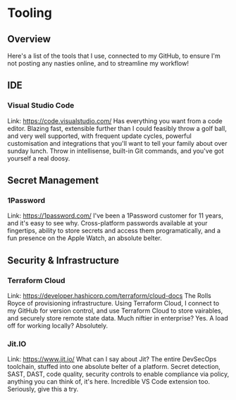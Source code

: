 # Tooling

## Overview
Here's a list of the tools that I use, connected to my GitHub, to ensure I'm not posting any nasties online, and to streamline my workflow!

## IDE

### Visual Studio Code
Link: https://code.visualstudio.com/
Has everything you want from a code editor. Blazing fast, extensible further than I could feasibly throw a golf ball, and very well supported, with frequent update cycles, powerful customisation and integrations that you'll want to tell your family about over sunday lunch. Throw in intellisense, built-in Git commands, and you've got yourself a real doosy.

## Secret Management

### 1Password
Link: https://1password.com/
I've been a 1Password customer for 11 years, and it's easy to see why. Cross-platform passwords available at your fingertips, ability to store secrets and access them programatically, and a fun presence on the Apple Watch, an absolute belter.

## Security & Infrastructure

### Terraform Cloud
Link: https://developer.hashicorp.com/terraform/cloud-docs
The Rolls Royce of provisioning infrastructure. Using Terraform Cloud, I connect to my GitHub for version control, and use Terraform Cloud to store vairables, and securely store remote state data. Much niftier in enterprise? Yes. A load off for working locally? Absolutely.

### Jit.IO
Link: https://www.jit.io/
What can I say about Jit? The entire DevSecOps toolchain, stuffed into one absolute belter of a platform. Secret detection, SAST, DAST, code quality, security controls to enable compliance via policy, anything you can think of, it's here. Incredible VS Code extension too. Seriously, give this a try.